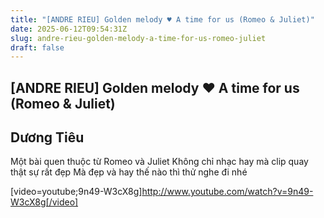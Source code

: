 ```yaml
---
title: "[ANDRE RIEU] Golden melody ♥ A time for us (Romeo & Juliet)"
date: 2025-06-12T09:54:31Z
slug: andre-rieu-golden-melody-a-time-for-us-romeo-juliet
draft: false
---
```


## [ANDRE RIEU] Golden melody ♥ A time for us (Romeo & Juliet)

## Dương Tiêu

Một bài quen thuộc từ Romeo và Juliet
Không chỉ nhạc hay mà clip quay thật sự rất đẹp 
Mà đẹp và hay thế nào thì thử nghe đi nhé 

[video=youtube;9n49-W3cX8g]http://www.youtube.com/watch?v=9n49-W3cX8g[/video]